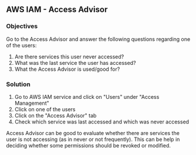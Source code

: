 ## AWS IAM - Access Advisor

### Objectives

Go to the Access Advisor and answer the following questions regarding one of the users:

1. Are there services this user never accessed?
2. What was the last service the user has accessed?
3. What the Access Advisor is used/good for?

### Solution 

1. Go to AWS IAM service and click on "Users" under "Access Management"
2. Click on one of the users
3. Click on the "Access Advisor" tab
4. Check which service was last accessed and which was never accessed

Access Advisor can be good to evaluate whether there are services the user is not accessing (as in never or not frequently). This can be help in deciding whether some permissions should be revoked or modified.
